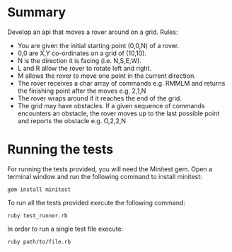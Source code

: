 # Summary

Develop an api that moves a rover around on a grid. Rules:

- You are given the initial starting point (0,0,N) of a rover.
- 0,0 are X,Y co-ordinates on a grid of (10,10).
- N is the direction it is facing (i.e. N,S,E,W).
- L and R allow the rover to rotate left and right.
- M allows the rover to move one point in the current direction.
- The rover receives a char array of commands e.g. RMMLM and returns the finishing point after the moves e.g. 2,1,N
- The rover wraps around if it reaches the end of the grid.
- The grid may have obstacles. If a given sequence of commands encounters an obstacle, the rover moves up to the last possible point and reports the obstacle e.g. O,2,2,N

# Running the tests

For running the tests provided, you will need the Minitest gem. Open a
terminal window and run the following command to install minitest:

```
gem install minitest
```

To run all the tests provided execute the following command:

```
ruby test_runner.rb
```

In order to run a single test file execute:

```
ruby path/to/file.rb
```